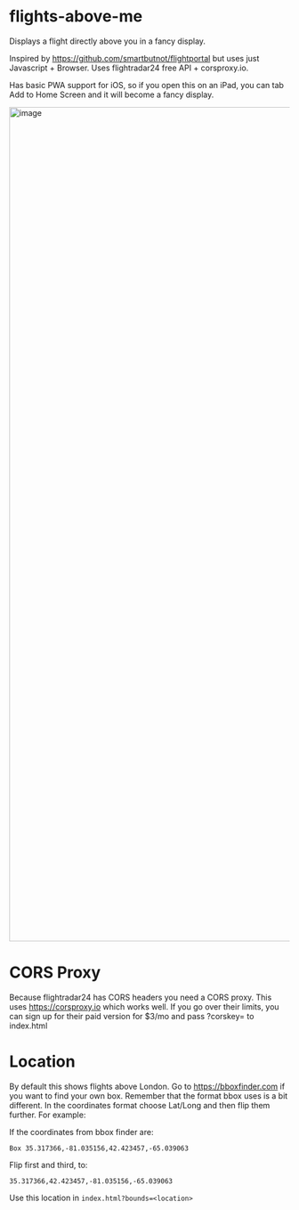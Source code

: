 # flights-above-me
Displays a flight directly above you in a fancy display.

Inspired by https://github.com/smartbutnot/flightportal but uses just Javascript + Browser. Uses flightradar24 free API + corsproxy.io.

Has basic PWA support for iOS, so if you open this on an iPad, you can tab Add to Home Screen and it will become a fancy display.

<img width="1498" alt="image" src="https://github.com/user-attachments/assets/530403ef-e8b5-4223-b4aa-0241255c933e" />

# CORS Proxy

Because flightradar24 has CORS headers you need a CORS proxy. This uses https://corsproxy.io which works well. If you go over their limits, you can sign up for their paid version for $3/mo and pass ?corskey=<apikey> to index.html

# Location

By default this shows flights above London. Go to https://bboxfinder.com if you want to find your own box. Remember that the format bbox uses is a bit different. In the coordinates format choose Lat/Long and then flip them further. For example:

If the coordinates from bbox finder are:

```
Box 35.317366,-81.035156,42.423457,-65.039063
```

Flip first and third, to:
```
35.317366,42.423457,-81.035156,-65.039063
```

Use this location in `index.html?bounds=<location>`
